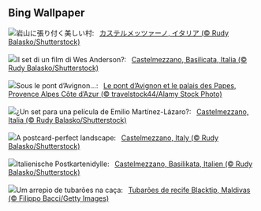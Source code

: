 ## Bing Wallpaper
![](https://www.bing.com/th?id=OHR.CastelmazzanoSunrise_JA-JP6748977928_UHD.jpg&w=1000)岩山に張り付く美しい村:&nbsp;&ensp;[カステルメッツァーノ, イタリア (© Rudy Balasko/Shutterstock)](https://www.bing.com/th?id=OHR.CastelmazzanoSunrise_JA-JP6748977928_UHD.jpg)
<br><br/>
![](https://www.bing.com/th?id=OHR.CastelmazzanoSunrise_IT-IT5391321297_UHD.jpg&w=1000)Il set di un film di Wes Anderson?:&nbsp;&ensp;[Castelmezzano, Basilicata, Italia (© Rudy Balasko/Shutterstock)](https://www.bing.com/th?id=OHR.CastelmazzanoSunrise_IT-IT5391321297_UHD.jpg)
<br><br/>
![](https://www.bing.com/th?id=OHR.AvignonPope_FR-FR9286778521_UHD.jpg&w=1000)Sous le pont d’Avignon…:&nbsp;&ensp;[Le pont d’Avignon et le palais des Papes, Provence Alpes Côte d’Azur (© travelstock44/Alamy Stock Photo)](https://www.bing.com/th?id=OHR.AvignonPope_FR-FR9286778521_UHD.jpg)
<br><br/>
![](https://www.bing.com/th?id=OHR.CastelmazzanoSunrise_ES-ES3147278053_UHD.jpg&w=1000)¿Un set para una película de Emilio Martínez-Lázaro?:&nbsp;&ensp;[Castelmezzano, Italia (© Rudy Balasko/Shutterstock)](https://www.bing.com/th?id=OHR.CastelmazzanoSunrise_ES-ES3147278053_UHD.jpg)
<br><br/>
![](https://www.bing.com/th?id=OHR.CastelmazzanoSunrise_EN-GB5103184672_UHD.jpg&w=1000)A postcard-perfect landscape:&nbsp;&ensp;[Castelmezzano, Italy (© Rudy Balasko/Shutterstock)](https://www.bing.com/th?id=OHR.CastelmazzanoSunrise_EN-GB5103184672_UHD.jpg)
<br><br/>
![](https://www.bing.com/th?id=OHR.CastelmazzanoSunrise_DE-DE1863686096_UHD.jpg&w=1000)Italienische Postkartenidylle:&nbsp;&ensp;[Castelmezzano, Basilikata, Italien (© Rudy Balasko/Shutterstock)](https://www.bing.com/th?id=OHR.CastelmazzanoSunrise_DE-DE1863686096_UHD.jpg)
<br><br/>
![](https://www.bing.com/th?id=OHR.BlacktipSharks_PT-BR2061321594_UHD.jpg&w=1000)Um arrepio de tubarões na caça:&nbsp;&ensp;[Tubarões de recife Blacktip, Maldivas (© Filippo Bacci/Getty Images)](https://www.bing.com/th?id=OHR.BlacktipSharks_PT-BR2061321594_UHD.jpg)
<br><br/>
